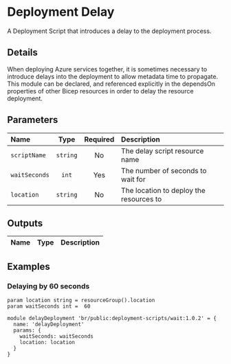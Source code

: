 # Deployment Delay

A Deployment Script that introduces a delay to the deployment process.

## Details

When deploying Azure services together, it is sometimes necessary to introduce delays into the deployment to allow metadata time to propagate. This module can be declared, and referenced explicitly in the dependsOn properties of other Bicep resources in order to delay the resource deployment.

## Parameters

| Name          | Type     | Required | Description                             |
| :------------ | :------: | :------: | :-------------------------------------- |
| `scriptName`  | `string` | No       | The delay script resource name          |
| `waitSeconds` | `int`    | Yes      | The number of seconds to wait for       |
| `location`    | `string` | No       | The location to deploy the resources to |

## Outputs

| Name | Type | Description |
| :--- | :--: | :---------- |

## Examples

### Delaying by 60 seconds

```bicep
param location string = resourceGroup().location
param waitSeconds int =  60

module delayDeployment 'br/public:deployment-scripts/wait:1.0.2' = {
  name: 'delayDeployment'
  params: {
    waitSeconds: waitSeconds
    location: location
  }
}
```